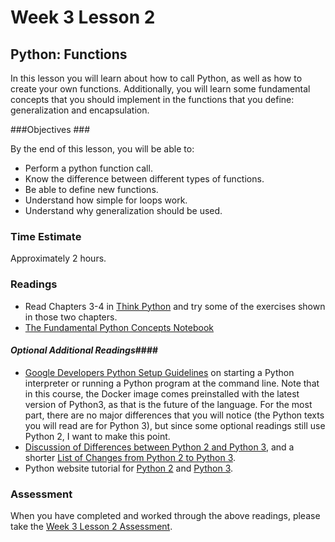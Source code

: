 # Week 3 Lesson 2 #
## Python: Functions ##

In this lesson you will learn about how to call Python, as well as how to create your own functions.  Additionally, you will learn some fundamental concepts that you should implement in the functions that you define: generalization and encapsulation.

###Objectives ###

By the end of this lesson, you will be able to:

- Perform a python function call.
- Know the difference between different types of functions.
- Be able to define new functions.
- Understand how simple for loops work.
- Understand why generalization should be used.

### Time Estimate ###

Approximately 2 hours.

### Readings ####

- Read Chapters 3-4 in [Think Python](http://faculty.stedwards.edu/mikek/python/thinkpython.pdf) and try some of the exercises shown in those two chapters.
- [The Fundamental Python Concepts Notebook](https://github.com/ProfessorBrunner/rp-pds15/blob/master/Week3/fundamentalpy.ipynb)
#### *Optional Additional Readings*####

- [Google Developers Python Setup Guidelines](https://developers.google.com/edu/python/set-up) on starting a Python interpreter or running a Python program at the command line. Note that in this course, the Docker image comes preinstalled with the latest version of Python3, as that is the future of the language. For the most part, there are no major differences that you will notice (the Python texts you will read are for Python 3), but since some optional readings still use Python 2, I want to make this point.
- [Discussion of Differences between Python 2 and Python 3](http://python3porting.com/intro.html), and a shorter [List of Changes from Python 2 to Python 3](http://inventwithpython.com/appendixa.html).
- Python website tutorial for [Python 2](https://docs.python.org/2.7/tutorial/index.html) and [Python 3](https://docs.python.org/3.4/tutorial/index.html).

### Assessment ###

When you have completed and worked through the above readings, please take the [Week 3 Lesson 2 Assessment](https://learn.illinois.edu/mod/quiz/view.php?id=1095494).

